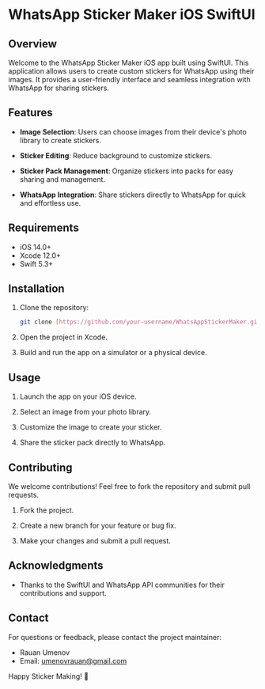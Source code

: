 # WhatsApp Sticker Maker iOS SwiftUI

## Overview

Welcome to the WhatsApp Sticker Maker iOS app built using SwiftUI. This application allows users to create custom stickers for WhatsApp using their images. It provides a user-friendly interface and seamless integration with WhatsApp for sharing stickers.

## Features

- **Image Selection**: Users can choose images from their device's photo library to create stickers.

- **Sticker Editing**: Reduce background to customize stickers.

- **Sticker Pack Management**: Organize stickers into packs for easy sharing and management.

- **WhatsApp Integration**: Share stickers directly to WhatsApp for quick and effortless use.

## Requirements

- iOS 14.0+
- Xcode 12.0+
- Swift 5.3+

## Installation

1. Clone the repository:

   ```bash
   git clone [https://github.com/your-username/WhatsAppStickerMaker.git](https://github.com/umenovrauan/WA-stiker-maker)
   ```

2. Open the project in Xcode.

3. Build and run the app on a simulator or a physical device.

## Usage

1. Launch the app on your iOS device.

2. Select an image from your photo library.

3. Customize the image to create your sticker.

4. Share the sticker pack directly to WhatsApp.

## Contributing

We welcome contributions! Feel free to fork the repository and submit pull requests.

1. Fork the project.

2. Create a new branch for your feature or bug fix.

3. Make your changes and submit a pull request.

## Acknowledgments

- Thanks to the SwiftUI and WhatsApp API communities for their contributions and support.

## Contact

For questions or feedback, please contact the project maintainer:

- Rauan Umenov
- Email: umenovrauan@gmail.com

Happy Sticker Making! 🎉
